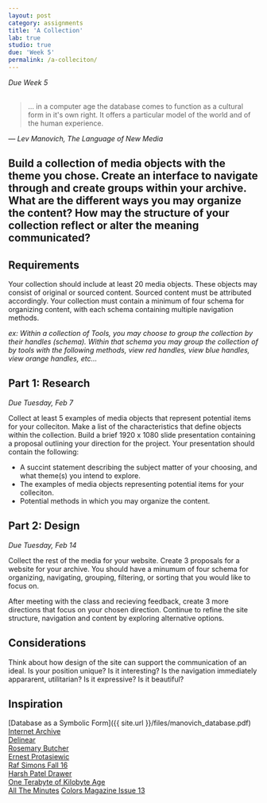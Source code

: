 ```yaml
---
layout: post
category: assignments
title: 'A Collection'
lab: true
studio: true
due: 'Week 5'
permalink: /a-colleciton/
---
```


*Due Week 5*
<br>
<br>

> ... in a computer age the database comes to function as a cultural form in it's own right. It offers a particular model of the world and of the human experience.  
>

*— Lev Manovich, The Language of New Media*  


## Build a collection of media objects with the theme you chose. Create an interface to navigate through and create groups within your archive. What are the different ways you may organize the content? How may the structure of your collection reflect or alter the meaning communicated?



## Requirements

Your collection should include at least 20 media objects. These objects may consist of original or sourced content. Sourced content must be attributed accordingly. Your collection must contain a minimum of four schema for organizing content, with each schema containing multiple navigation methods.  

*ex: Within a collection of Tools, you may choose to group the collection by their handles (schema). Within that schema you may group the collection of by tools with the following methods, view red handles, view blue handles, view orange handles, etc...*



## Part 1: Research  

*Due Tuesday, Feb 7*

Collect at least 5 examples of media objects that represent potential items for your colleciton. Make a list of the characteristics that define objects within the collection. Build a brief 1920 x 1080 slide presentation containing a proposal outlining your direction for the project. Your presentation should contain the following:

* A succint statement describing the subject matter of your choosing, and what theme(s) you intend to explore.
* The examples of media objects representing potential items for your colleciton.
* Potential methods in which you may organize the content.




## Part 2: Design

*Due Tuesday, Feb 14*

Collect the rest of the media for your website. Create 3 proposals for a website for your archive. You should have a minumum of four schema for organizing, navigating, grouping, filtering, or sorting that you would like to focus on.  

After meeting with the class and recieving feedback, create 3 more directions that focus on your chosen direction. Continue to refine the site structure, navigation and content by exploring alternative options.




## Considerations

Think about how design of the site can support the communication of an ideal. Is your position unique? Is it interesting? Is the navigation immediately appararent, utilitarian?  Is it expressive? Is it beautiful?




## Inspiration
[Database as a Symbolic Form]({{ site.url }}/files/manovich_database.pdf)   
[Internet Archive](https://vimeo.com/59207751)  
[Delinear](delinear.info)    
[Rosemary Butcher](http://rosemarybutcher.com/)  
[Ernest Protasiewic](http://ernestprotasiewicz.com/)  
[Raf Simons Fall 16](http://rafsimons.com/fall16)  
[Harsh Patel Drawer](http://harshpatel.com/drawer)  
[One Terabyte of Kilobyte Age](http://oneterabyteofkilobyteage.tumblr.com/)  
[All The Minutes](http://alltheminutes.com/)
[Colors Magazine Issue 13](https://blog.imagesource.com/making-you-look-colors-magazine-issue13-part-two/)   

